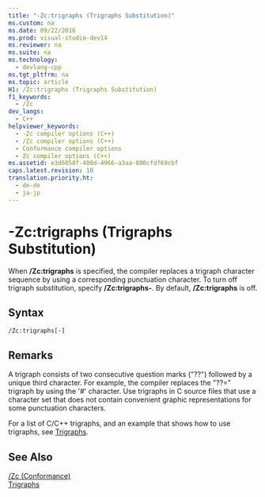 ```yaml
---
title: "-Zc:trigraphs (Trigraphs Substitution)"
ms.custom: na
ms.date: 09/22/2016
ms.prod: visual-studio-dev14
ms.reviewer: na
ms.suite: na
ms.technology: 
  - devlang-cpp
ms.tgt_pltfrm: na
ms.topic: article
H1: /Zc:trigraphs (Trigraphs Substitution)
f1_keywords: 
  - /Zc
dev_langs: 
  - C++
helpviewer_keywords: 
  - -Zc compiler options (C++)
  - /Zc compiler options (C++)
  - Conformance compiler options
  - Zc compiler options (C++)
ms.assetid: e3d6058f-400d-4966-a3aa-800cfdf69cbf
caps.latest.revision: 10
translation.priority.ht: 
  - de-de
  - ja-jp
---
```

# -Zc:trigraphs (Trigraphs Substitution)
When **/Zc:trigraphs** is specified, the compiler replaces a trigraph character sequence by using a corresponding punctuation character. To turn off trigraph substitution, specify **/Zc:trigraphs-**. By default, **/Zc:trigraphs** is off.  
  
## Syntax  
  
```  
/Zc:trigraphs[-]  
```  
  
## Remarks  
 A trigraph consists of two consecutive question marks ("??") followed by a unique third character. For example, the compiler replaces the "??=" trigraph by using the '#' character. Use trigraphs in C source files that use a character set that does not contain convenient graphic representations for some punctuation characters.  
  
 For a list of C/C++ trigraphs, and an example that shows how to use trigraphs, see [Trigraphs](../vs140/trigraphs.md).  
  
## See Also  
 [/Zc (Conformance)](../vs140/-zc--conformance-.md)   
 [Trigraphs](../vs140/trigraphs.md)